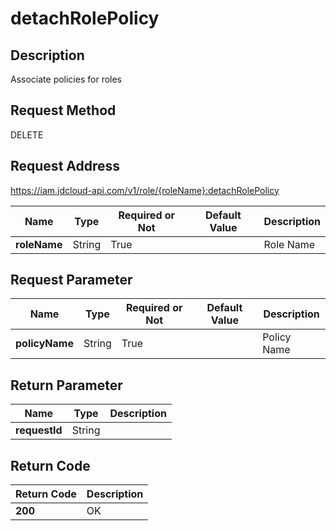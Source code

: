 # detachRolePolicy


## Description
Associate policies for roles

## Request Method
DELETE

## Request Address
https://iam.jdcloud-api.com/v1/role/{roleName}:detachRolePolicy

|Name|Type|Required or Not|Default Value|Description|
|---|---|---|---|---|
|**roleName**|String|True| |Role Name|

## Request Parameter
|Name|Type|Required or Not|Default Value|Description|
|---|---|---|---|---|
|**policyName**|String|True| |Policy Name|


## Return Parameter
|Name|Type|Description|
|---|---|---|
|**requestId**|String| |


## Return Code
|Return Code|Description|
|---|---|
|**200**|OK|
